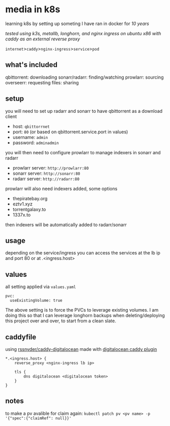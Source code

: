 # media in k8s

learning k8s by setting up someting I have ran in docker for _10 years_

*tested using k3s, metallb, longhorn, and nginx ingress on ubuntu x86 with caddy as an external reverse proxy*

`internet`>`caddy`>`nginx-ingress`>`service`>`pod`

## what's included

qbittorrent: downloading
sonarr/radarr: finding/watching
prowlarr: sourcing
overseerr: requesting
files: sharing

## setup

you will need to set up radarr and sonarr to have qbittorrent as a download client

- host: `qbittorrnet`
- port: `80` (or based on qbittorrent.service.port in values)
- username: `admin`
- password: `adminadmin`

you will then need to configure prowlarr to manage indexers in sonarr and radarr

- prowlarr server: `http://prowlarr:80`
- sonarr server: `http://sonarr:80`
- radarr server: `http://radarr:80`

prowlarr will also need indexers added, some options

- thepiratebay.org
- eztv1.xyz
- torrentgalaxy.to
- 1337x.to

then indexers will be automatically added to radarr/sonarr

## usage

depending on the service/ingress you can access the services at the lb ip and port 80 or at <service>.<ingress.host>

## values

all setting applied via `values.yaml`

```
pvc:
  useExistingVolume: true
```

The above setting is to force the PVCs to leverage existing volumes. I am doing this so that I can leverage longhorn backups when deleting/deploying this project over and over, to start from a clean slate. 

## caddyfile

using [rssnyder/caddy-digitalocean](https://hub.docker.com/r/rssnyder/caddy-digitalocean) made with [digitalocean caddy plugin](https://caddyserver.com/docs/modules/dns.providers.digitalocean)

```
*.<ingress.host> {
    reverse_proxy <nginx-ingress lb ip>

    tls {
        dns digitalocean <digitalocean token>
    }
}
```

## notes

to make a pv avalible for claim again: `kubectl patch pv <pv name> -p '{"spec":{"claimRef": null}}'`
